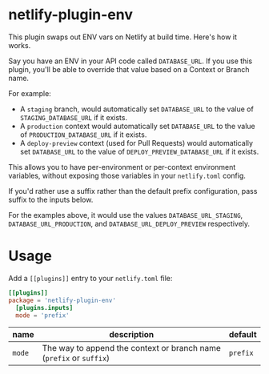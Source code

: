 # netlify-plugin-env

This plugin swaps out ENV vars on Netlify at build time. Here's how it works.

Say you have an ENV in your API code called `DATABASE_URL`. If you use this plugin, you'll be able to override that value based on a Context or Branch name.

For example:

- A `staging` branch, would automatically set `DATABASE_URL` to the value of `STAGING_DATABASE_URL` if it exists.
- A `production` context would automatically set `DATABASE_URL` to the value of `PRODUCTION_DATABASE_URL` if it exists.
- A `deploy-preview` context (used for Pull Requests) would automatically set `DATABASE_URL` to the value of `DEPLOY_PREVIEW_DATABASE_URL` if it exists.

This allows you to have per-environment or per-context environment variables, without exposing those variables in your `netlify.toml` config.

If you'd rather use a suffix rather than the default prefix configuration, pass suffix to the inputs below.

For the examples above, it would use the values `DATABASE_URL_STAGING`, `DATABASE_URL_PRODUCTION`, and `DATABASE_URL_DEPLOY_PREVIEW` respectively.

# Usage

Add a `[[plugins]]` entry to your `netlify.toml` file:

```toml
[[plugins]]
package = 'netlify-plugin-env'
  [plugins.inputs]
  mode = 'prefix'
```

| name   | description                                                         | default  |
| ------ | ------------------------------------------------------------------- | -------- |
| `mode` | The way to append the context or branch name (`prefix` or `suffix`) | `prefix` |
